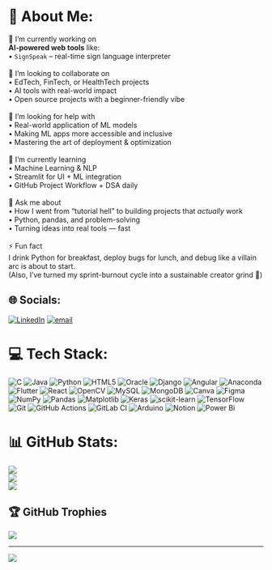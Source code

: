 # 💫 About Me:
🔭 I’m currently working on  <br>**AI-powered web tools** like:   <br>• `SignSpeak` – real-time sign language interpreter  <br><br>👯 I’m looking to collaborate on  <br>• EdTech, FinTech, or HealthTech projects  <br>• AI tools with real-world impact  <br>• Open source projects with a beginner-friendly vibe<br><br>🤝 I’m looking for help with  <br>• Real-world application of ML models  <br>• Making ML apps more accessible and inclusive  <br>• Mastering the art of deployment & optimization<br><br>🌱 I’m currently learning  <br>• Machine Learning & NLP  <br>• Streamlit for UI + ML integration  <br>• GitHub Project Workflow + DSA daily<br><br>💬 Ask me about  <br>• How I went from “tutorial hell” to building projects that *actually* work  <br>• Python, pandas, and problem-solving  <br>• Turning ideas into real tools — fast<br><br>⚡ Fun fact  <br>I drink Python for breakfast, deploy bugs for lunch, and debug like a villain arc is about to start.  <br>(Also, I’ve turned my sprint-burnout cycle into a sustainable creator grind 👑)


## 🌐 Socials:
[![LinkedIn](https://img.shields.io/badge/LinkedIn-%230077B5.svg?logo=linkedin&logoColor=white)](https://www.linkedin.com/in/aneesa-shaik-888030302/]) [![email](https://img.shields.io/badge/Email-D14836?logo=gmail&logoColor=white)](mailto:aneesashaik576@gmail.com) 

# 💻 Tech Stack:
![C](https://img.shields.io/badge/c-%2300599C.svg?style=for-the-badge&logo=c&logoColor=white) ![Java](https://img.shields.io/badge/java-%23ED8B00.svg?style=for-the-badge&logo=openjdk&logoColor=white) ![Python](https://img.shields.io/badge/python-3670A0?style=for-the-badge&logo=python&logoColor=ffdd54) ![HTML5](https://img.shields.io/badge/html5-%23E34F26.svg?style=for-the-badge&logo=html5&logoColor=white) ![Oracle](https://img.shields.io/badge/Oracle-F80000?style=for-the-badge&logo=oracle&logoColor=white) ![Django](https://img.shields.io/badge/django-%23092E20.svg?style=for-the-badge&logo=django&logoColor=white) ![Angular](https://img.shields.io/badge/angular-%23DD0031.svg?style=for-the-badge&logo=angular&logoColor=white) ![Anaconda](https://img.shields.io/badge/Anaconda-%2344A833.svg?style=for-the-badge&logo=anaconda&logoColor=white) ![Flutter](https://img.shields.io/badge/Flutter-%2302569B.svg?style=for-the-badge&logo=Flutter&logoColor=white) ![React](https://img.shields.io/badge/react-%2320232a.svg?style=for-the-badge&logo=react&logoColor=%2361DAFB) ![OpenCV](https://img.shields.io/badge/opencv-%23white.svg?style=for-the-badge&logo=opencv&logoColor=white) ![MySQL](https://img.shields.io/badge/mysql-4479A1.svg?style=for-the-badge&logo=mysql&logoColor=white) ![MongoDB](https://img.shields.io/badge/MongoDB-%234ea94b.svg?style=for-the-badge&logo=mongodb&logoColor=white) ![Canva](https://img.shields.io/badge/Canva-%2300C4CC.svg?style=for-the-badge&logo=Canva&logoColor=white) ![Figma](https://img.shields.io/badge/figma-%23F24E1E.svg?style=for-the-badge&logo=figma&logoColor=white) ![NumPy](https://img.shields.io/badge/numpy-%23013243.svg?style=for-the-badge&logo=numpy&logoColor=white) ![Pandas](https://img.shields.io/badge/pandas-%23150458.svg?style=for-the-badge&logo=pandas&logoColor=white) ![Matplotlib](https://img.shields.io/badge/Matplotlib-%23ffffff.svg?style=for-the-badge&logo=Matplotlib&logoColor=black) ![Keras](https://img.shields.io/badge/Keras-%23D00000.svg?style=for-the-badge&logo=Keras&logoColor=white) ![scikit-learn](https://img.shields.io/badge/scikit--learn-%23F7931E.svg?style=for-the-badge&logo=scikit-learn&logoColor=white) ![TensorFlow](https://img.shields.io/badge/TensorFlow-%23FF6F00.svg?style=for-the-badge&logo=TensorFlow&logoColor=white) ![Git](https://img.shields.io/badge/git-%23F05033.svg?style=for-the-badge&logo=git&logoColor=white) ![GitHub Actions](https://img.shields.io/badge/github%20actions-%232671E5.svg?style=for-the-badge&logo=githubactions&logoColor=white) ![GitLab CI](https://img.shields.io/badge/gitlab%20CI-%23181717.svg?style=for-the-badge&logo=gitlab&logoColor=white) ![Arduino](https://img.shields.io/badge/-Arduino-00979D?style=for-the-badge&logo=Arduino&logoColor=white) ![Notion](https://img.shields.io/badge/Notion-%23000000.svg?style=for-the-badge&logo=notion&logoColor=white) ![Power Bi](https://img.shields.io/badge/power_bi-F2C811?style=for-the-badge&logo=powerbi&logoColor=black)
# 📊 GitHub Stats:
![](https://github-readme-stats.vercel.app/api?username=aneesa-576&theme=dark&hide_border=false&include_all_commits=true&count_private=true)<br/>
![](https://nirzak-streak-stats.vercel.app/?user=aneesa-576&theme=dark&hide_border=false)<br/>
![](https://github-readme-stats.vercel.app/api/top-langs/?username=aneesa-576&theme=dark&hide_border=false&include_all_commits=true&count_private=true&layout=compact)

## 🏆 GitHub Trophies
![](https://github-profile-trophy.vercel.app/?username=aneesa-576&theme=radical&no-frame=false&no-bg=false&margin-w=4)

---
[![](https://visitcount.itsvg.in/api?id=aneesa-576&icon=0&color=0)](https://visitcount.itsvg.in)

<!-- Proudly created with GPRM ( https://gprm.itsvg.in ) -->
